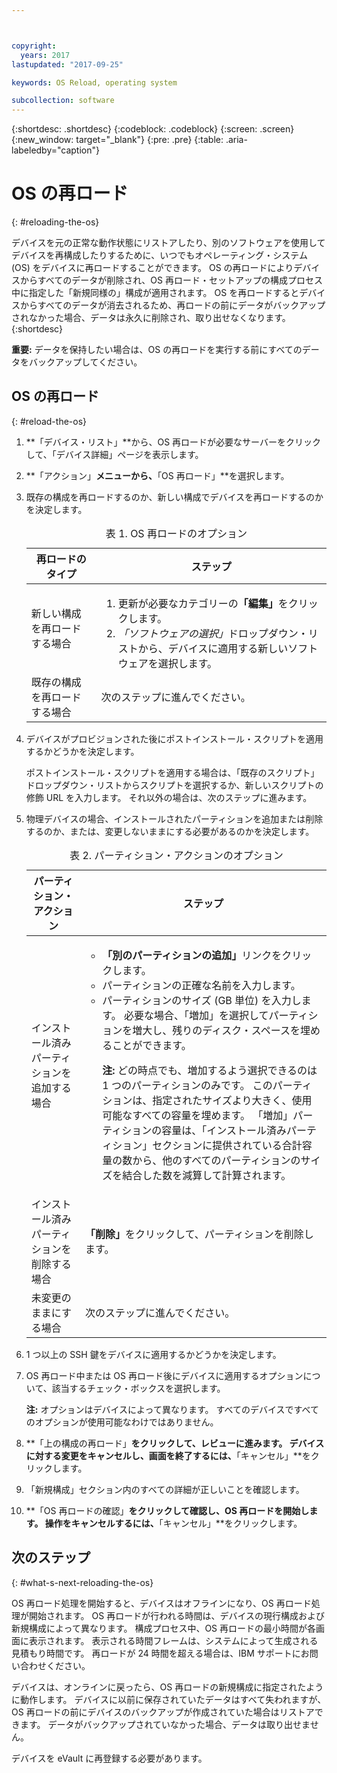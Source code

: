 ```yaml
---



copyright:
  years: 2017
lastupdated: "2017-09-25"

keywords: OS Reload, operating system

subcollection: software
---
```


{:shortdesc: .shortdesc}
{:codeblock: .codeblock}
{:screen: .screen}
{:new_window: target="_blank"}
{:pre: .pre}
{:table: .aria-labeledby="caption"}

#  OS の再ロード
{: #reloading-the-os}

デバイスを元の正常な動作状態にリストアしたり、別のソフトウェアを使用してデバイスを再構成したりするために、いつでもオペレーティング・システム (OS) をデバイスに再ロードすることができます。 OS の再ロードによりデバイスからすべてのデータが削除され、OS 再ロード・セットアップの構成プロセス中に指定した「新規同様の」構成が適用されます。 OS を再ロードするとデバイスからすべてのデータが消去されるため、再ロードの前にデータがバックアップされなかった場合、データは永久に削除され、取り出せなくなります。
{:shortdesc}

**重要:** データを保持したい場合は、OS の再ロードを実行する前にすべてのデータをバックアップしてください。

## OS の再ロード
{: #reload-the-os}

1. **「デバイス・リスト」**から、OS 再ロードが必要なサーバーをクリックして、「デバイス詳細」ページを表示します。
2. **「アクション」**メニューから、**「OS 再ロード」**を選択します。
3. 既存の構成を再ロードするのか、新しい構成でデバイスを再ロードするのかを決定します。

   <table>
   <CAPTION>表 1. OS 再ロードのオプション</CAPTION>
   <THEAD>
   <TR>
   <th>再ロードのタイプ</th>
   <th>ステップ</th>
   </TR>
   </THEAD>
   <TBODY>
   <tr>
   <td>新しい構成を再ロードする場合</td>
   <td>
   <ol>
   <li>更新が必要なカテゴリーの<b>「編集」</b>をクリックします。</li>
   <li><i>「ソフトウェアの選択」</i>ドロップダウン・リストから、デバイスに適用する新しいソフトウェアを選択します。</li>
   </ol>
   </td>
   </tr>
   <tr>
   <td>既存の構成を再ロードする場合</td>
   <td>次のステップに進んでください。</td>
   </tr>
   </TBODY>
   </table>

4. デバイスがプロビジョンされた後にポストインストール・スクリプトを適用するかどうかを決定します。

   ポストインストール・スクリプトを適用する場合は、「既存のスクリプト」ドロップダウン・リストからスクリプトを選択するか、新しいスクリプトの修飾 URL を入力します。  それ以外の場合は、次のステップに進みます。

5. 物理デバイスの場合、インストールされたパーティションを追加または削除するのか、または、変更しないままにする必要があるのかを決定します。

   <table>
   <CAPTION>表 2. パーティション・アクションのオプション</CAPTION>
   <THEAD>
   <TR>
   <th>パーティション・アクション</th>
   <th>ステップ</th>
   </TR>
   </THEAD>
   <TBODY>
   <tr>
   <td>インストール済みパーティションを追加する場合</td>
   <td>
   <ul>
   <li><b>「別のパーティションの追加」</b>リンクをクリックします。</li>
   <li>パーティションの正確な名前を入力します。</li>
   <li>パーティションのサイズ (GB 単位) を入力します。 必要な場合、「増加」を選択してパーティションを増大し、残りのディスク・スペースを埋めることができます。
   <p><b>注:</b> どの時点でも、増加するよう選択できるのは 1 つのパーティションのみです。 このパーティションは、指定されたサイズより大きく、使用可能なすべての容量を埋めます。 「増加」パーティションの容量は、「インストール済みパーティション」セクションに提供されている合計容量の数から、他のすべてのパーティションのサイズを結合した数を減算して計算されます。</p>
   </li>
   </ul>
   </td>
   </tr>
   <tr>
   <td>インストール済みパーティションを削除する場合</td>
   <td><b>「削除」</b>をクリックして、パーティションを削除します。</td>
   </tr>
   <tr>
   <td>未変更のままにする場合</td>
   <td>次のステップに進んでください。</td>
   </tr>
   </TBODY>
   </table>

6. 1 つ以上の SSH 鍵をデバイスに適用するかどうかを決定します。

7. OS 再ロード中または OS 再ロード後にデバイスに適用するオプションについて、該当するチェック・ボックスを選択します。

   **注:** オプションはデバイスによって異なります。 すべてのデバイスですべてのオプションが使用可能なわけではありません。

8. **「上の構成の再ロード」**をクリックして、レビューに進みます。 デバイスに対する変更をキャンセルし、画面を終了するには、**「キャンセル」**をクリックします。

9. 「新規構成」セクション内のすべての詳細が正しいことを確認します。  

10. **「OS 再ロードの確認」**をクリックして確認し、OS 再ロードを開始します。 操作をキャンセルするには、**「キャンセル」**をクリックします。

## 次のステップ
{: #what-s-next-reloading-the-os}

OS 再ロード処理を開始すると、デバイスはオフラインになり、OS 再ロード処理が開始されます。
OS 再ロードが行われる時間は、デバイスの現行構成および新規構成によって異なります。
構成プロセス中、OS 再ロードの最小時間が各画面に表示されます。
表示される時間フレームは、システムによって生成される見積もり時間です。 再ロードが 24 時間を超える場合は、IBM サポートにお問い合わせください。

デバイスは、オンラインに戻ったら、OS 再ロードの新規構成に指定されたように動作します。 デバイスに以前に保存されていたデータはすべて失われますが、OS 再ロードの前にデバイスのバックアップが作成されていた場合はリストアできます。 データがバックアップされていなかった場合、データは取り出せません。

デバイスを eVault に再登録する必要があります。
